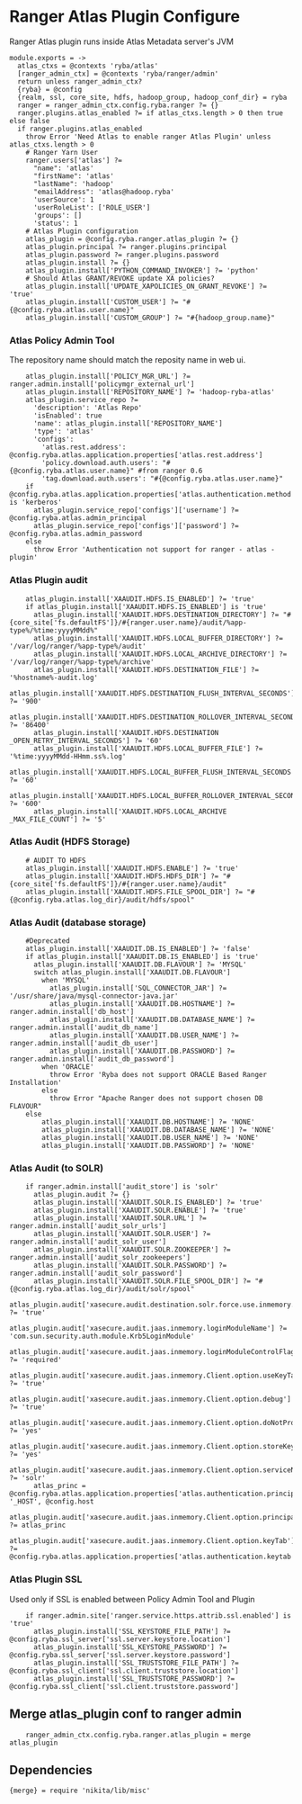 
# Ranger Atlas Plugin Configure
Ranger Atlas plugin runs inside Atlas Metadata server's JVM


    module.exports = ->
      atlas_ctxs = @contexts 'ryba/atlas'
      [ranger_admin_ctx] = @contexts 'ryba/ranger/admin'
      return unless ranger_admin_ctx?
      {ryba} = @config
      {realm, ssl, core_site, hdfs, hadoop_group, hadoop_conf_dir} = ryba
      ranger = ranger_admin_ctx.config.ryba.ranger ?= {}
      ranger.plugins.atlas_enabled ?= if atlas_ctxs.length > 0 then true else false
      if ranger.plugins.atlas_enabled
        throw Error 'Need Atlas to enable ranger Atlas Plugin' unless atlas_ctxs.length > 0
        # Ranger Yarn User
        ranger.users['atlas'] ?=
          "name": 'atlas'
          "firstName": 'atlas'
          "lastName": 'hadoop'
          "emailAddress": 'atlas@hadoop.ryba'
          'userSource': 1
          'userRoleList': ['ROLE_USER']
          'groups': []
          'status': 1
        # Atlas Plugin configuration
        atlas_plugin = @config.ryba.ranger.atlas_plugin ?= {}
        atlas_plugin.principal ?= ranger.plugins.principal
        atlas_plugin.password ?= ranger.plugins.password
        atlas_plugin.install ?= {}
        atlas_plugin.install['PYTHON_COMMAND_INVOKER'] ?= 'python'
        # Should Atlas GRANT/REVOKE update XA policies?
        atlas_plugin.install['UPDATE_XAPOLICIES_ON_GRANT_REVOKE'] ?= 'true'
        atlas_plugin.install['CUSTOM_USER'] ?= "#{@config.ryba.atlas.user.name}"
        atlas_plugin.install['CUSTOM_GROUP'] ?= "#{hadoop_group.name}"

### Atlas Policy Admin Tool
The repository name should match the reposity name in web ui.

        atlas_plugin.install['POLICY_MGR_URL'] ?= ranger.admin.install['policymgr_external_url']
        atlas_plugin.install['REPOSITORY_NAME'] ?= 'hadoop-ryba-atlas'
        atlas_plugin.service_repo ?=  
          'description': 'Atlas Repo'
          'isEnabled': true
          'name': atlas_plugin.install['REPOSITORY_NAME']
          'type': 'atlas'
          'configs':
            'atlas.rest.address': @config.ryba.atlas.application.properties['atlas.rest.address']
            'policy.download.auth.users': "#{@config.ryba.atlas.user.name}" #from ranger 0.6
            'tag.download.auth.users': "#{@config.ryba.atlas.user.name}"
        if @config.ryba.atlas.application.properties['atlas.authentication.method'] is 'kerberos'
          atlas_plugin.service_repo['configs']['username'] ?= @config.ryba.atlas.admin_principal
          atlas_plugin.service_repo['configs']['password'] ?= @config.ryba.atlas.admin_password
        else
          throw Error 'Authentication not support for ranger - atlas - plugin'

### Atlas Plugin audit

        atlas_plugin.install['XAAUDIT.HDFS.IS_ENABLED'] ?= 'true'
        if atlas_plugin.install['XAAUDIT.HDFS.IS_ENABLED'] is 'true'
          atlas_plugin.install['XAAUDIT.HDFS.DESTINATION_DIRECTORY'] ?= "#{core_site['fs.defaultFS']}/#{ranger.user.name}/audit/%app-type%/%time:yyyyMMdd%"
          atlas_plugin.install['XAAUDIT.HDFS.LOCAL_BUFFER_DIRECTORY'] ?= '/var/log/ranger/%app-type%/audit'
          atlas_plugin.install['XAAUDIT.HDFS.LOCAL_ARCHIVE_DIRECTORY'] ?= '/var/log/ranger/%app-type%/archive'
          atlas_plugin.install['XAAUDIT.HDFS.DESTINATION_FILE'] ?= '%hostname%-audit.log'
          atlas_plugin.install['XAAUDIT.HDFS.DESTINATION_FLUSH_INTERVAL_SECONDS'] ?= '900'
          atlas_plugin.install['XAAUDIT.HDFS.DESTINATION_ROLLOVER_INTERVAL_SECONDS'] ?= '86400'
          atlas_plugin.install['XAAUDIT.HDFS.DESTINATION _OPEN_RETRY_INTERVAL_SECONDS'] ?= '60'
          atlas_plugin.install['XAAUDIT.HDFS.LOCAL_BUFFER_FILE'] ?= '%time:yyyyMMdd-HHmm.ss%.log'
          atlas_plugin.install['XAAUDIT.HDFS.LOCAL_BUFFER_FLUSH_INTERVAL_SECONDS'] ?= '60'
          atlas_plugin.install['XAAUDIT.HDFS.LOCAL_BUFFER_ROLLOVER_INTERVAL_SECONDS'] ?= '600'
          atlas_plugin.install['XAAUDIT.HDFS.LOCAL_ARCHIVE _MAX_FILE_COUNT'] ?= '5'

### Atlas Audit (HDFS Storage)

        # AUDIT TO HDFS
        atlas_plugin.install['XAAUDIT.HDFS.ENABLE'] ?= 'true'
        atlas_plugin.install['XAAUDIT.HDFS.HDFS_DIR'] ?= "#{core_site['fs.defaultFS']}/#{ranger.user.name}/audit"
        atlas_plugin.install['XAAUDIT.HDFS.FILE_SPOOL_DIR'] ?= "#{@config.ryba.atlas.log_dir}/audit/hdfs/spool"

### Atlas Audit (database storage)

        #Deprecated
        atlas_plugin.install['XAAUDIT.DB.IS_ENABLED'] ?= 'false'
        if atlas_plugin.install['XAAUDIT.DB.IS_ENABLED'] is 'true'
          atlas_plugin.install['XAAUDIT.DB.FLAVOUR'] ?= 'MYSQL'
          switch atlas_plugin.install['XAAUDIT.DB.FLAVOUR']
            when 'MYSQL'
              atlas_plugin.install['SQL_CONNECTOR_JAR'] ?= '/usr/share/java/mysql-connector-java.jar'
              atlas_plugin.install['XAAUDIT.DB.HOSTNAME'] ?= ranger.admin.install['db_host']
              atlas_plugin.install['XAAUDIT.DB.DATABASE_NAME'] ?= ranger.admin.install['audit_db_name']
              atlas_plugin.install['XAAUDIT.DB.USER_NAME'] ?= ranger.admin.install['audit_db_user']
              atlas_plugin.install['XAAUDIT.DB.PASSWORD'] ?= ranger.admin.install['audit_db_password']
            when 'ORACLE'
              throw Error 'Ryba does not support ORACLE Based Ranger Installation'
            else
              throw Error "Apache Ranger does not support chosen DB FLAVOUR"
        else
            atlas_plugin.install['XAAUDIT.DB.HOSTNAME'] ?= 'NONE'
            atlas_plugin.install['XAAUDIT.DB.DATABASE_NAME'] ?= 'NONE'
            atlas_plugin.install['XAAUDIT.DB.USER_NAME'] ?= 'NONE'
            atlas_plugin.install['XAAUDIT.DB.PASSWORD'] ?= 'NONE'

### Atlas Audit (to SOLR)

        if ranger.admin.install['audit_store'] is 'solr'
          atlas_plugin.audit ?= {}
          atlas_plugin.install['XAAUDIT.SOLR.IS_ENABLED'] ?= 'true'
          atlas_plugin.install['XAAUDIT.SOLR.ENABLE'] ?= 'true'
          atlas_plugin.install['XAAUDIT.SOLR.URL'] ?= ranger.admin.install['audit_solr_urls']
          atlas_plugin.install['XAAUDIT.SOLR.USER'] ?= ranger.admin.install['audit_solr_user']
          atlas_plugin.install['XAAUDIT.SOLR.ZOOKEEPER'] ?= ranger.admin.install['audit_solr_zookeepers']
          atlas_plugin.install['XAAUDIT.SOLR.PASSWORD'] ?= ranger.admin.install['audit_solr_password']
          atlas_plugin.install['XAAUDIT.SOLR.FILE_SPOOL_DIR'] ?= "#{@config.ryba.atlas.log_dir}/audit/solr/spool"
          atlas_plugin.audit['xasecure.audit.destination.solr.force.use.inmemory.jaas.config'] ?= 'true'
          atlas_plugin.audit['xasecure.audit.jaas.inmemory.loginModuleName'] ?= 'com.sun.security.auth.module.Krb5LoginModule'
          atlas_plugin.audit['xasecure.audit.jaas.inmemory.loginModuleControlFlag'] ?= 'required'
          atlas_plugin.audit['xasecure.audit.jaas.inmemory.Client.option.useKeyTab'] ?= 'true'
          atlas_plugin.audit['xasecure.audit.jaas.inmemory.Client.option.debug'] ?= 'true'
          atlas_plugin.audit['xasecure.audit.jaas.inmemory.Client.option.doNotPrompt'] ?= 'yes'
          atlas_plugin.audit['xasecure.audit.jaas.inmemory.Client.option.storeKey'] ?= 'yes'
          atlas_plugin.audit['xasecure.audit.jaas.inmemory.Client.option.serviceName'] ?= 'solr'
          atlas_princ = @config.ryba.atlas.application.properties['atlas.authentication.principal'].replace '_HOST', @config.host
          atlas_plugin.audit['xasecure.audit.jaas.inmemory.Client.option.principal'] ?= atlas_princ
          atlas_plugin.audit['xasecure.audit.jaas.inmemory.Client.option.keyTab'] ?= @config.ryba.atlas.application.properties['atlas.authentication.keytab'] 

### Atlas Plugin SSL
Used only if SSL is enabled between Policy Admin Tool and Plugin

        if ranger.admin.site['ranger.service.https.attrib.ssl.enabled'] is 'true'
          atlas_plugin.install['SSL_KEYSTORE_FILE_PATH'] ?= @config.ryba.ssl_server['ssl.server.keystore.location']
          atlas_plugin.install['SSL_KEYSTORE_PASSWORD'] ?= @config.ryba.ssl_server['ssl.server.keystore.password']
          atlas_plugin.install['SSL_TRUSTSTORE_FILE_PATH'] ?= @config.ryba.ssl_client['ssl.client.truststore.location']
          atlas_plugin.install['SSL_TRUSTSTORE_PASSWORD'] ?= @config.ryba.ssl_client['ssl.client.truststore.password']

## Merge atlas_plugin conf to ranger admin

        ranger_admin_ctx.config.ryba.ranger.atlas_plugin = merge atlas_plugin

## Dependencies

    {merge} = require 'nikita/lib/misc'
